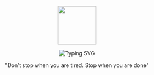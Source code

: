 <p align="center">
    <img src="https://media.giphy.com/media/zhYSVCirREeIZtONCI/giphy.gif" width="100">
</p>

<p align="center">
    <img src="https://readme-typing-svg.demolab.com?font=Comic+mono&size=45&duration=3000&pause=1000&color=850808&center=true&vCenter=true&width=435&lines=Software+Developer;Lifelong+Learner" alt="Typing SVG" />
</p>

<p align= "center">"Don’t stop when you are tired. Stop when you are done"</p>

</br>
